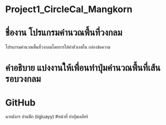 # Project1_CircleCal_Mangkorn
# ชื่องาน โปรแกรมคำนวณพื้นที่วงกลม
โปรแกรมคำนวณพื้นที่วงกลมโดยการใส่ค่าตัวเลขใน กล่องข้อความ

# คำอธิบาย แบ่งงานให้เพื่อนทำปุ่มคำนวณพื้นที่เส้นรอบวงกลม 
# GitHub
นายมังกร ปานฟัก (iigluayy) 
#หน้าที่
ทำปุ่มเคลียร์
